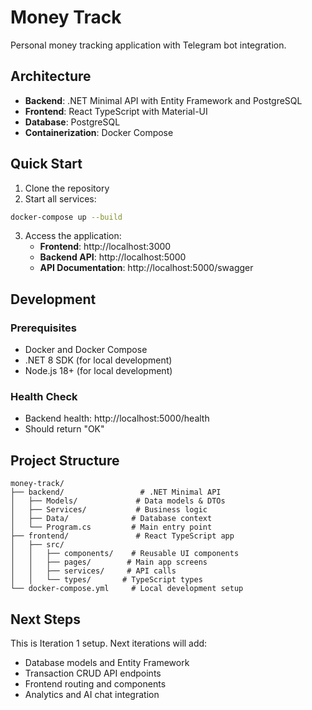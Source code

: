 # Money Track

Personal money tracking application with Telegram bot integration.

## Architecture

- **Backend**: .NET Minimal API with Entity Framework and PostgreSQL
- **Frontend**: React TypeScript with Material-UI
- **Database**: PostgreSQL
- **Containerization**: Docker Compose

## Quick Start

1. Clone the repository
2. Start all services:

```bash
docker-compose up --build
```

3. Access the application:
   - **Frontend**: http://localhost:3000
   - **Backend API**: http://localhost:5000
   - **API Documentation**: http://localhost:5000/swagger

## Development

### Prerequisites
- Docker and Docker Compose
- .NET 8 SDK (for local development)
- Node.js 18+ (for local development)

### Health Check
- Backend health: http://localhost:5000/health
- Should return "OK"

## Project Structure

```
money-track/
├── backend/                 # .NET Minimal API
│   ├── Models/             # Data models & DTOs
│   ├── Services/           # Business logic
│   ├── Data/              # Database context
│   └── Program.cs         # Main entry point
├── frontend/               # React TypeScript app
│   ├── src/
│   │   ├── components/    # Reusable UI components
│   │   ├── pages/        # Main app screens
│   │   ├── services/     # API calls
│   │   └── types/       # TypeScript types
└── docker-compose.yml     # Local development setup
```

## Next Steps

This is Iteration 1 setup. Next iterations will add:
- Database models and Entity Framework
- Transaction CRUD API endpoints
- Frontend routing and components
- Analytics and AI chat integration